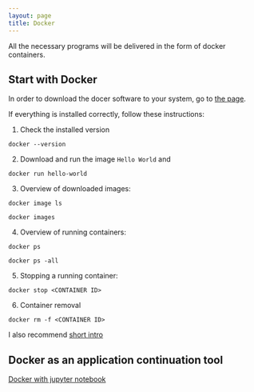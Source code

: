 ```yaml
---
layout: page
title: Docker
---
```


All the necessary programs will be delivered in the form of docker containers.

## Start with Docker

In order to download the docer software to your system, go to [ the page](https://docs.docker.com/get-docker/).

If everything is installed correctly, follow these instructions:

1. Check the installed version

```{bash}
docker --version
```

2. Download and run the image `Hello World` and

```{bash}
docker run hello-world
```

3. Overview of downloaded images:

```{bash}
docker image ls

docker images
```

4. Overview of running containers:

```{bash}
docker ps 

docker ps -all
```

5. Stopping a running container: 

```{bash}
docker stop <CONTAINER ID>
```

6. Container removal
```{bash}
docker rm -f <CONTAINER ID>
```

I also recommend [short intro](https://medium.com/codingthesmartway-com-blog/docker-beginners-guide-part-1-images-containers-6f3507fffc98)


## Docker as an application continuation tool

[Docker with jupyter notebook](https://hub.docker.com/repository/docker/sebkaz/docker-data-science)
